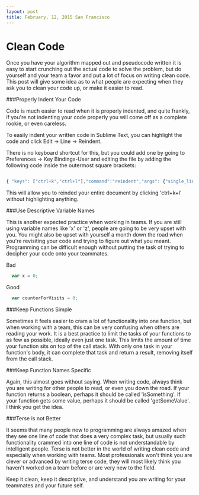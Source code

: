 ```yaml
--- 
layout: post 
title: February, 12, 2015 San Francisco
---
```



# Clean Code

Once you have your algorithm mapped out and pseudocode written it is easy to start crunching out the actual code to solve the problem, but do yourself and your team a favor and put a lot of focus on writing clean code.  This post will give some idea as to what people are expecting when they ask you to clean your code up, or make it easier to read.

###Properly Indent Your Code

Code is much easier to read when it is properly indented, and quite frankly, if you're not indenting your code properly you will come off as a complete rookie, or even careless. 

To easily indent your written code in Sublime Text, you can highlight the code and click Edit -> Line -> Reindent.

There is no keyboard shortcut for this, but you could add one by going to Preferences -> Key Bindings-User and editing the file by adding the following code inside the outermost square brackets:

```javascript

{ "keys": ["ctrl+k","ctrl+l"],"command":"reindent","args": {"single_line": false}}

```
This will allow you to reinded your entire document by clicking 'ctrl+k+l' without highlighting anything.

###Use Descriptive Variable Names

This is another expected practice when working in teams.  If you are still using variable names like 'x' or 'z', people are going to be very upset with you.  You might also be upset with yourself a month down the road when you're revisiting your code and trying to figure out what you meant.  Programming can be difficult enough without putting the task of trying to decipher your code onto your teammates.

Bad
```javascript
  var x = 0;
```
Good
```javascript
  var counterForVisits = 0;
```

###Keep Functions Simple

Sometimes it feels easier to cram a lot of functionality into one function, but when working with a team, this can be very confusing when others are reading your work.  It is a best practice to limit the tasks of your functions to as few as possible, ideally even just one task.  This limits the amount of time your function sits on top of the call stack.  With only one task in your function's body, it can complete that task and return a result, removing itself from the call stack.

###Keep Function Names Specific

Again, this almost goes without saying.  When writing code, always think you are writing for other people to read, or even you down the road.  If your function returns a boolean, perhaps it should be called 'isSomething'.  If your function gets some value, perhaps it should be called 'getSomeValue'.  I think you get the idea.

###Terse is not Better

It seems that many people new to programming are always amazed when they see one line of code that does a very complex task, but usually such functionality crammed into one line of code is not understandable by intelligent people.  Terse is not better in the world of writing clean code and especially when working with teams.  Most professionals won't think you are clever or advanced by writing terse code, they will most likely think you haven't worked on a team before or are very new to the field.

Keep it clean, keep it descriptive, and understand you are writing for your teammates and your future self.  












